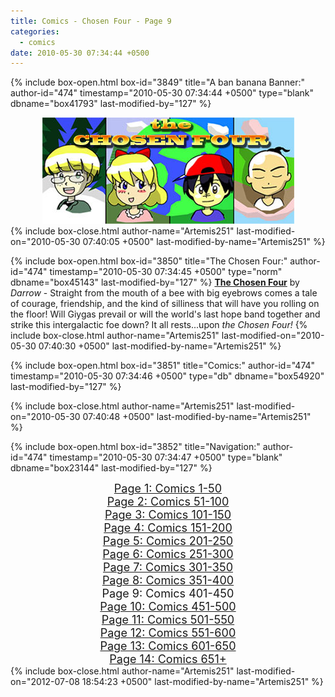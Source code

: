 ```yaml
---
title: Comics - Chosen Four - Page 9
categories:
  - comics
date: 2010-05-30 07:34:44 +0500
---
```

{% include box-open.html box-id="3849" title="A ban banana Banner:" author-id="474" timestamp="2010-05-30 07:34:44 +0500" type="blank" dbname="box41793" last-modified-by="127" %}
<center>
<img src="/comics/series/chosenfour/chosenfourbanner.jpg" />
</center>
{% include box-close.html author-name="Artemis251" last-modified-on="2010-05-30 07:40:05 +0500" last-modified-by-name="Artemis251" %}

{% include box-open.html box-id="3850" title="The Chosen Four:" author-id="474" timestamp="2010-05-30 07:34:45 +0500" type="norm" dbname="box45143" last-modified-by="127" %}
<b><u>The Chosen Four</u></b> by <i>Darrow</i> - Straight from the mouth of a bee with big eyebrows comes a tale of courage, friendship, and the kind of silliness that will have you rolling on the floor!  Will Giygas prevail or will the world's last hope band together and strike this intergalactic foe down?  It all rests...upon <i>the Chosen Four!</i>
{% include box-close.html author-name="Artemis251" last-modified-on="2010-05-30 07:40:30 +0500" last-modified-by-name="Artemis251" %}

{% include box-open.html box-id="3851" title="Comics:" author-id="474" timestamp="2010-05-30 07:34:46 +0500" type="db" dbname="box54920" last-modified-by="127" %}
<center><navigator search="`Content` LIKE 'Darrow%'" display="no" quantity="50" start="400" section="description" /><displaytor mode="twocolumnlist" /></center>
{% include box-close.html author-name="Artemis251" last-modified-on="2010-05-30 07:40:48 +0500" last-modified-by-name="Artemis251" %}

{% include box-open.html box-id="3852" title="Navigation:" author-id="474" timestamp="2010-05-30 07:34:47 +0500" type="blank" dbname="box23144" last-modified-by="127" %}
<center>
<a href="http://starmen.net/comics/series/chosenfour/index.php"><font size="4">Page 1: Comics 1-50</font></a><br />
<a href="http://starmen.net/comics/series/chosenfour/index2.php"><font size="4">Page 2: Comics 51-100</font></a><br />
<a href="http://starmen.net/comics/series/chosenfour/index3.php"><font size="4">Page 3: Comics 101-150</font></a><br />
<a href="http://starmen.net/comics/series/chosenfour/index4.php"><font size="4">Page 4: Comics 151-200</font></a><br />
<a href="http://starmen.net/comics/series/chosenfour/index5.php"><font size="4">Page 5: Comics 201-250</font></a><br />
<a href="http://starmen.net/comics/series/chosenfour/index6.php"><font size="4">Page 6: Comics 251-300</font></a>
<br /><a href="http://starmen.net/comics/series/chosenfour/index7.php"><font size="4">Page 7: Comics 301-350</font></a>
<br /><a href="http://starmen.net/comics/series/chosenfour/index8.php"><font size="4">Page 8: Comics 351-400</font></a>
<br /><font size="4">Page 9: Comics 401-450</font>
<br /><a href="http://starmen.net/comics/series/chosenfour/index10.php"><font size="4">Page 10: Comics 451-500</font></a>
<br /><a href="http://starmen.net/comics/series/chosenfour/index11.php"><font size="4">Page 11: Comics 501-550</font></a>
<br /><a href="http://starmen.net/comics/series/chosenfour/index12.php"><font size="4">Page 12: Comics 551-600</font></a>
<br /><a href="http://starmen.net/comics/series/chosenfour/index13.php"><font size="4">Page 13: Comics 601-650</font></a>
<br /><a href="http://starmen.net/comics/series/chosenfour/index14.php"><font size="4">Page 14: Comics 651+</font></a>
<!--
<br /><a href="http://starmen.net/comics/series/chosenfour/index10.php"><font size="4">Page 10: Comics 301+</font></a>
-->
</center>
{% include box-close.html author-name="Artemis251" last-modified-on="2012-07-08 18:54:23 +0500" last-modified-by-name="Artemis251" %}
